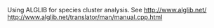 Using ALGLIB for species cluster analysis.
See
http://www.alglib.net/
http://www.alglib.net/translator/man/manual.cpp.html
